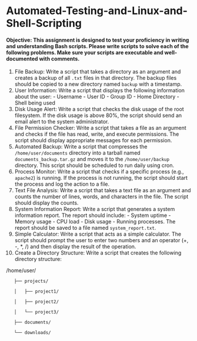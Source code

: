 # Automated-Testing-and-Linux-and-Shell-Scripting

#### Objective: This assignment is designed to test your proficiency in writing and understanding Bash scripts. Please write scripts to solve each of the following problems. Make sure your scripts are executable and well-documented with comments.

1. File Backup: Write a script that takes a directory as an argument and creates a backup of all `.txt` files in that directory. The backup files should be copied to a new directory named `backup` with a timestamp.
2. User Information: Write a script that displays the following information about the user: - Username - User ID - Group ID - Home Directory - Shell being used
3. Disk Usage Alert: Write a script that checks the disk usage of the root filesystem. If the disk usage is above 80%, the script should send an email alert to the system administrator.
4. File Permission Checker: Write a script that takes a file as an argument and checks if the file has read, write, and execute permissions. The script should display appropriate messages for each permission.
5. Automated Backup: Write a script that compresses the `/home/user/documents` directory into a tarball named `documents_backup.tar.gz` and moves it to the `/home/user/backup` directory. This script should be scheduled to run daily using cron.
6. Process Monitor: Write a script that checks if a specific process (e.g., `apache2`) is running. If the process is not running, the script should start the process and log the action to a file.
7. Text File Analysis: Write a script that takes a text file as an argument and counts the number of lines, words, and characters in the file. The script should display the counts.
8. System Information Report: Write a script that generates a system information report. The report should include: - System uptime - Memory usage - CPU load - Disk usage - Running processes. The report should be saved to a file named `system_report.txt`.
9. Simple Calculator: Write a script that acts as a simple calculator. The script should prompt the user to enter two numbers and an operator (+, -, *, /) and then display the result of the operation.
10. Create a Directory Structure: Write a script that creates the following directory structure:

   /home/user/

       ├── projects/

       │   ├── project1/

       │   ├── project2/

       │   └── project3/

       ├── documents/

       └── downloads/
